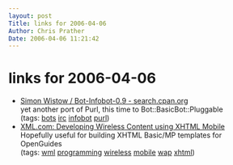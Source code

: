 ```yaml
---
layout: post
Title: links for 2006-04-06  
Author: Chris Prather
Date: 2006-04-06 11:21:42
---
```


# links for 2006-04-06
<ul class="delicious">
	<li>
		<div class="delicious-link"><a href="http://search.cpan.org/~simonw/Bot-Infobot-0.9/">Simon Wistow / Bot-Infobot-0.9 - search.cpan.org</a></div>
		<div class="delicious-extended">yet another port of Purl, this time to Bot::BasicBot::Pluggable</div>
		<div class="delicious-tags">(tags: <a href="http://del.icio.us/perigrin/bots">bots</a> <a href="http://del.icio.us/perigrin/irc">irc</a> <a href="http://del.icio.us/perigrin/infobot">infobot</a> <a href="http://del.icio.us/perigrin/purl">purl</a>)</div>
	</li>
	<li>
		<div class="delicious-link"><a href="http://www.xml.com/pub/a/2004/04/14/mobile.html">XML.com: Developing Wireless Content using XHTML Mobile</a></div>
		<div class="delicious-extended">Hopefully useful for building XHTML Basic/MP templates for OpenGuides</div>
		<div class="delicious-tags">(tags: <a href="http://del.icio.us/perigrin/wml">wml</a> <a href="http://del.icio.us/perigrin/programming">programming</a> <a href="http://del.icio.us/perigrin/wireless">wireless</a> <a href="http://del.icio.us/perigrin/mobile">mobile</a> <a href="http://del.icio.us/perigrin/wap">wap</a> <a href="http://del.icio.us/perigrin/xhtml">xhtml</a>)</div>
	</li>
</ul>

